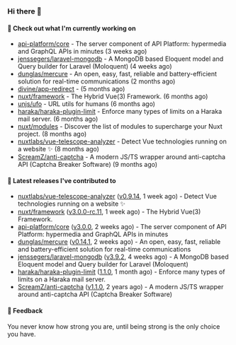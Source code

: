 ### Hi there 👋

#### 👷 Check out what I'm currently working on

- [api-platform/core](https://github.com/api-platform/core) - The server component of API Platform: hypermedia and GraphQL APIs in minutes (3 weeks ago)
- [jenssegers/laravel-mongodb](https://github.com/jenssegers/laravel-mongodb) - A MongoDB based Eloquent model and Query builder for Laravel (Moloquent) (4 weeks ago)
- [dunglas/mercure](https://github.com/dunglas/mercure) - An open, easy, fast, reliable and battery-efficient solution for real-time communications (2 months ago)
- [divine/app-redirect](https://github.com/divine/app-redirect) -  (5 months ago)
- [nuxt/framework](https://github.com/nuxt/framework) - The Hybrid Vue(3) Framework. (6 months ago)
- [unjs/ufo](https://github.com/unjs/ufo) - URL utils for humans (6 months ago)
- [haraka/haraka-plugin-limit](https://github.com/haraka/haraka-plugin-limit) - Enforce many types of limits on a Haraka mail server. (6 months ago)
- [nuxt/modules](https://github.com/nuxt/modules) - Discover the list of modules to supercharge your Nuxt project. (8 months ago)
- [nuxtlabs/vue-telescope-analyzer](https://github.com/nuxtlabs/vue-telescope-analyzer) - Detect Vue technologies running on a website ✨ (8 months ago)
- [ScreamZ/anti-captcha](https://github.com/ScreamZ/anti-captcha) - A modern JS/TS wrapper around anti-captcha API (Captcha Breaker Software) (9 months ago)

#### 🔭 Latest releases I've contributed to

- [nuxtlabs/vue-telescope-analyzer](https://github.com/nuxtlabs/vue-telescope-analyzer) ([v0.9.14](https://github.com/nuxtlabs/vue-telescope-analyzer/releases/tag/v0.9.14), 1 week ago) - Detect Vue technologies running on a website ✨
- [nuxt/framework](https://github.com/nuxt/framework) ([v3.0.0-rc.11](https://github.com/nuxt/framework/releases/tag/v3.0.0-rc.11), 1 week ago) - The Hybrid Vue(3) Framework.
- [api-platform/core](https://github.com/api-platform/core) ([v3.0.0](https://github.com/api-platform/core/releases/tag/v3.0.0), 2 weeks ago) - The server component of API Platform: hypermedia and GraphQL APIs in minutes
- [dunglas/mercure](https://github.com/dunglas/mercure) ([v0.14.1](https://github.com/dunglas/mercure/releases/tag/v0.14.1), 2 weeks ago) - An open, easy, fast, reliable and battery-efficient solution for real-time communications
- [jenssegers/laravel-mongodb](https://github.com/jenssegers/laravel-mongodb) ([v3.9.2](https://github.com/jenssegers/laravel-mongodb/releases/tag/v3.9.2), 4 weeks ago) - A MongoDB based Eloquent model and Query builder for Laravel (Moloquent)
- [haraka/haraka-plugin-limit](https://github.com/haraka/haraka-plugin-limit) ([1.1.0](https://github.com/haraka/haraka-plugin-limit/releases/tag/1.1.0), 1 month ago) - Enforce many types of limits on a Haraka mail server.
- [ScreamZ/anti-captcha](https://github.com/ScreamZ/anti-captcha) ([v1.1.0](https://github.com/ScreamZ/anti-captcha/releases/tag/v1.1.0), 2 years ago) - A modern JS/TS wrapper around anti-captcha API (Captcha Breaker Software)

#### 💬 Feedback
You never know how strong you are, until being strong is the only choice you have.